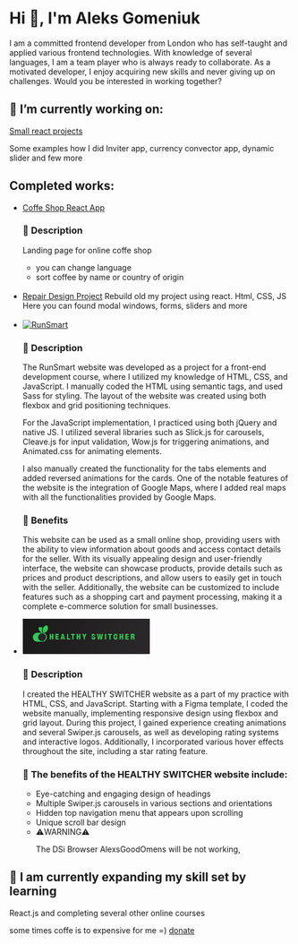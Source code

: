 # Hi 👋, I'm Aleks Gomeniuk
<p>I am a committed frontend developer from London who has self-taught and applied various frontend technologies. With knowledge of several languages, I am a team player who is always ready to collaborate. As a motivated developer, I enjoy acquiring new skills and never giving up on challenges. Would you be interested in working together?</p>

## 🔭 I’m currently working on: 
<a href="https://github.com/AleksGoodOmens/Udemy_JS_React">Small react projects</a>

Some examples how I did Inviter app, currency convector app, dynamic slider and few more

## Completed works: 
<ul>
	<li> 
		<a href="https://github.com/AleksGoodOmens/CoffeShoppReactApp">Coffe Shop React App</a>
		<h3>📝 Description</h3>
		<p>Landing page for online coffe shop</p>
		<ul>
			<li>you can change language</li>
			<li>sort coffee by name or country of origin</li>
		</ul>
	</li>
	<br>
	<li>
		<a href="https://github.com/AleksGoodOmens/RepairDesignProject">Repair Design Project</a>
		Rebuild old my project using react. Html, CSS, JS
		Here you can found modal windows, forms, sliders and more 
	</li>
	<br>
	<li>
		<a href="https://webdeveloperaleks.com/portfolio/runSmart/index.html"><img src="https://webdeveloperaleks.com/portfolio/runSmart/img/promo/logo.png" alt="RunSmart"></a>
		<div>
			<h3>📝 Description</h3>
			<p>The RunSmart website was developed as a project for a front-end development course, where I utilized my knowledge of HTML, CSS, and JavaScript. I manually coded the HTML using semantic tags, and used Sass for styling. The layout of the website was created using both flexbox and grid positioning techniques.</p>
			<p>For the JavaScript implementation, I practiced using both jQuery and native JS. I utilized several libraries such as Slick.js for carousels, Cleave.js for input validation, Wow.js for triggering animations, and Animated.css for animating elements.</p>
			<p>I also manually created the functionality for the tabs elements and added reversed animations for the cards. One of the notable features of the website is the integration of Google Maps, where I added real maps with all the functionalities provided by Google Maps.</p>
		</div>
		<div>
			<h3>💪 Benefits </h3>
			<p>This website can be used as a small online shop, providing users with the ability to view information about goods and access contact details for the seller. With its visually appealing design and user-friendly interface, the website can showcase products, provide details such as prices and product descriptions, and allow users to easily get in touch with the seller. Additionally, the website can be customized to include features such as a shopping cart and payment processing, making it a complete e-commerce solution for small businesses.</p>
		</div>
	</li>
	<li>
		<a href="https://webdeveloperaleks.com/portfolio/Fresh_food/index.html"><img src="./healthy.png" alt="HEALTHY SWITCHER"></a>
		<div>
			<h3>📝 Description</h3>
			<p>I created the HEALTHY SWITCHER website as a part of my practice with HTML, CSS, and JavaScript. Starting with a Figma template, I coded the website manually, implementing responsive design using flexbox and grid layout. During this project, I gained experience creating animations and several Swiper.js carousels, as well as developing rating systems and interactive logos. Additionally, I incorporated various hover effects throughout the site, including a star rating feature.</p>
		</div>
		<div>
			<h3>💪 The benefits of the HEALTHY SWITCHER website include: </h3>
			<ul>
				<li>Eye-catching and engaging design of headings</li>
				<li>Multiple Swiper.js carousels in various sections and orientations</li>
				<li>Hidden top navigation menu that appears upon scrolling</li>
				<li>Unique scroll bar design</li>
				<li>⚠️WARNING⚠️</li>
				<p>The DSi Browser AlexsGoodOmens will be not working,</p>
			</ul>
		</div>
	</li>
</ul>

## 🌱 I am currently expanding my skill set by learning
<p>React.js and completing several other online courses</p>


some times coffe is to expensive for me =) <a href="https://www.buymeacoffee.com/agsfinksn" >donate</a> 

